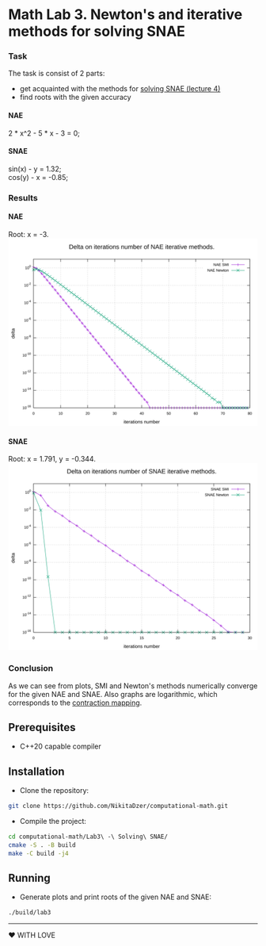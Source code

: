 # Math Lab 3. Newton's and iterative methods for solving SNAE
### Task
The task is consist of 2 parts:
* get acquainted with the methods for [solving SNAE (lecture 4)](http://books.mipt.ru/book/301568/vychislitelnaja-matematika-kurs-lektsij.pdf?h=)
* find roots with the given accuracy 

#### NAE
2 * x^2 - 5 * x - 3 = 0;

#### SNAE
sin(x) - y = 1.32; <br>
cos(y) - x = -0.85;

### Results
#### NAE
Root: x = -3. <br>
![Plot for nae's iterative methods.](./assets/NAE.svg)

#### SNAE
Root: x = 1.791, y = -0.344. <br>
![Plot for snae's iterative methods.](./assets/SNAE.svg)

### Conclusion
As we can see from plots, SMI and Newton's methods numerically converge for the given NAE and SNAE. Also graphs are logarithmic, which corresponds to the [contraction mapping](https://en.wikipedia.org/wiki/Contraction_mapping).

## Prerequisites
- C++20 capable compiler

## Installation
- Clone the repository:
```sh
git clone https://github.com/NikitaDzer/computational-math.git
```
- Compile the project:
```sh
cd computational-math/Lab3\ -\ Solving\ SNAE/
cmake -S . -B build
make -C build -j4
```

## Running
- Generate plots and print roots of the given NAE and SNAE:
```sh
./build/lab3
```
---
♥ WITH LOVE
